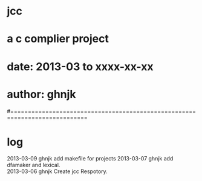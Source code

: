 # jcc 
# a c complier project
# date: 2013-03 to xxxx-xx-xx
# author: ghnjk
#============================================================================


# log
2013-03-09    ghnjk    add makefile for projects
2013-03-07    ghnjk    add dfamaker and lexical. <br />
2013-03-06    ghnjk    Create jcc Respotory.
